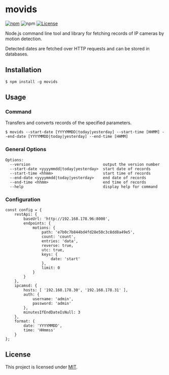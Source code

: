 # movids

[![npm](https://img.shields.io/npm/v/movids)](https://www.npmjs.com/package/movids)
![npm](https://img.shields.io/npm/dw/movids?label=↓)
[![License](https://img.shields.io/badge/License-MIT-blue.svg)](https://github.com/aoephtua/movids/blob/master/LICENSE)

Node.js command line tool and library for fetching records of IP cameras by motion detection.

Detected dates are fetched over HTTP requests and can be stored in databases.

## Installation

    $ npm install -g movids

## Usage

### Command

Transfers and converts records of the specified parameters.

    $ movids --start-date [YYYYMMDD|today|yesterday] --start-time [HHMM] --end-date [YYYYMMDD|today|yesterday] --end-time [HHMM]

### General Options

```
Options:
  --version                                output the version number
  --start-date <yyyymmdd|today|yesterday>  start date of records
  --start-time <hhmm>                      start time of records
  --end-date <yyyymmdd|today|yesterday>    end date of records
  --end-time <hhmm>                        end time of records
  --help                                   display help for command
```

### Configuration

```
const config = {
    restApi: {
        baseUrl: 'http://192.168.178.96:8000',
        endpoints: {
            motions: {
                path: 'e7b0c7b844bd4fd28e50c3c8dd8a49e5',
                count: 'count',
                entries: 'data',
                reverse: true,
                utc: true,
                keys: {
                    date: 'start'
                },
                limit: 0
            }
        }
    },
    ipcamsd: {
        hosts: [ '192.168.178.30', '192.168.178.31' ],
        auth: {
            username: 'admin',
            password: 'admin'
        },
        minutesIfEndDateIsNull: 3
    },
    format: {
        date: 'YYYYMMDD',
        time: 'HHmmss'
    }
};
```

## License

This project is licensed under [MIT](https://github.com/aoephtua/movids/blob/master/LICENSE).